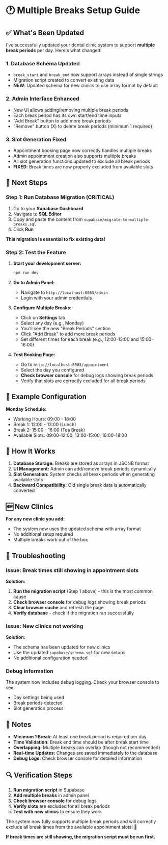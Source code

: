# 🕐 Multiple Breaks Setup Guide

## ✅ What's Been Updated

I've successfully updated your dental clinic system to support **multiple break periods** per day. Here's what changed:

### 1. **Database Schema Updated**
- `break_start` and `break_end` now support arrays instead of single strings
- Migration script created to convert existing data
- **NEW**: Updated schema for new clinics to use array format by default

### 2. **Admin Interface Enhanced**
- New UI allows adding/removing multiple break periods
- Each break period has its own start/end time inputs
- "Add Break" button to add more break periods
- "Remove" button (X) to delete break periods (minimum 1 required)

### 3. **Slot Generation Fixed**
- Appointment booking page now correctly handles multiple breaks
- Admin appointment creation also supports multiple breaks
- All slot generation functions updated to exclude all break periods
- **FIXED**: Break times are now properly excluded from available slots

## 🚀 Next Steps

### Step 1: Run Database Migration (CRITICAL)
1. Go to your **Supabase Dashboard**
2. Navigate to **SQL Editor**
3. Copy and paste the content from `supabase/migrate-to-multiple-breaks.sql`
4. Click **Run**

**This migration is essential to fix existing data!**

### Step 2: Test the Feature
1. **Start your development server:**
   ```bash
   npm run dev
   ```

2. **Go to Admin Panel:**
   - Navigate to `http://localhost:8083/admin`
   - Login with your admin credentials

3. **Configure Multiple Breaks:**
   - Click on **Settings** tab
   - Select any day (e.g., Monday)
   - You'll see the new "Break Periods" section
   - Click "Add Break" to add more break periods
   - Set different times for each break (e.g., 12:00-13:00 and 15:00-16:00)

4. **Test Booking Page:**
   - Go to `http://localhost:8083/appointment`
   - Select the day you configured
   - **Check browser console** for debug logs showing break periods
   - Verify that slots are correctly excluded for all break periods

## 🎯 Example Configuration

**Monday Schedule:**
- Working Hours: 09:00 - 18:00
- Break 1: 12:00 - 13:00 (Lunch)
- Break 2: 15:00 - 16:00 (Tea Break)
- Available Slots: 09:00-12:00, 13:00-15:00, 16:00-18:00

## 🔧 How It Works

1. **Database Storage:** Breaks are stored as arrays in JSONB format
2. **UI Management:** Admin can add/remove break periods dynamically
3. **Slot Generation:** System checks all break periods when generating available slots
4. **Backward Compatibility:** Old single break data is automatically converted

## 🆕 New Clinics

**For any new clinic you add:**
- The system now uses the updated schema with array format
- No additional setup required
- Multiple breaks work out of the box

## 🐛 Troubleshooting

### Issue: Break times still showing in appointment slots

**Solution:**
1. **Run the migration script** (Step 1 above) - this is the most common cause
2. **Check browser console** for debug logs showing break periods
3. **Clear browser cache** and refresh the page
4. **Verify database** - check if the migration ran successfully

### Issue: New clinics not working

**Solution:**
- The schema has been updated for new clinics
- Use the updated `supabase/schema.sql` for new setups
- No additional configuration needed

### Debug Information

The system now includes debug logging. Check your browser console to see:
- Day settings being used
- Break periods detected
- Slot generation process

## 📝 Notes

- **Minimum 1 Break:** At least one break period is required per day
- **Time Validation:** Break end time should be after break start time
- **Overlapping:** Multiple breaks can overlap (though not recommended)
- **Real-time Updates:** Changes are saved immediately to the database
- **Debug Logs:** Check browser console for detailed information

## 🔍 Verification Steps

1. **Run migration script** in Supabase
2. **Add multiple breaks** in admin panel
3. **Check browser console** for debug logs
4. **Verify slots** are excluded for all break periods
5. **Test with new clinics** to ensure they work

The system now fully supports multiple break periods and will correctly exclude all break times from the available appointment slots! 🎉

**If break times are still showing, the migration script must be run first.**
